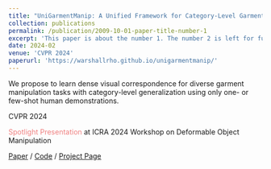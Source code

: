```yaml
---
title: "UniGarmentManip: A Unified Framework for Category-Level Garment Manipulation via Dense Visual Correspondence"
collection: publications
permalink: /publication/2009-10-01-paper-title-number-1
excerpt: 'This paper is about the number 1. The number 2 is left for future work.'
date: 2024-02
venue: 'CVPR 2024'
paperurl: 'https://warshallrho.github.io/unigarmentmanip/'
---
```

<style>
    .light-red {
        color: lightcoral; /* 浅红色的一种 */
    }
</style>

We propose to learn dense visual correspondence for diverse garment manipulation tasks with category-level generalization using only one- or few-shot human demonstrations. 

CVPR 2024 

<span class="light-red"> Spotlight Presentation</span> at ICRA 2024 Workshop on Deformable Object Manipulation

[Paper](https://ieeexplore.ieee.org/document/10657950/?denied=) / [Code](https://github.com/luhr2003/UniGarmentManip) / [Project Page](https://warshallrho.github.io/unigarmentmanip/)

